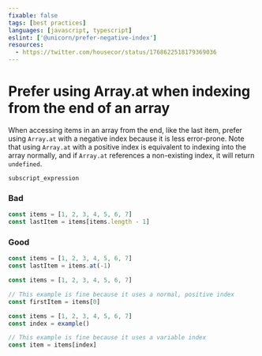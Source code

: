 ```yaml
---
fixable: false
tags: [best practices]
languages: [javascript, typescript]
eslint: ['@unicorn/prefer-negative-index']
resources:
  - https://twitter.com/housecor/status/1768622518179369036
---
```


# Prefer using Array.at when indexing from the end of an array

When accessing items in an array from the end, like the last item, prefer using `Array.at` with a negative index because it is less error-prone. Note that using `Array.at` with a positive index is equivalent to indexing into the array normally, and if `Array.at` references a non-existing index, it will return `undefined`.

```grit
subscript_expression
```

### Bad

```ts
const items = [1, 2, 3, 4, 5, 6, 7]
const lastItem = items[items.length - 1]
```

### Good

```ts
const items = [1, 2, 3, 4, 5, 6, 7]
const lastItem = items.at(-1)
```

```ts
const items = [1, 2, 3, 4, 5, 6, 7]

// This example is fine because it uses a normal, positive index
const firstItem = items[0]
```

```ts
const items = [1, 2, 3, 4, 5, 6, 7]
const index = example()

// This example is fine because it uses a variable index
const item = items[index]
```
